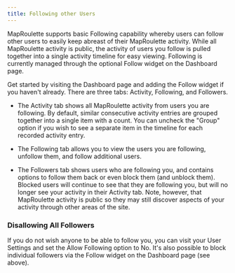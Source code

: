```yaml
---
title: Following other Users
---
```


MapRoulette supports basic Following capability whereby users can follow other users to easily keep abreast of their MapRoulette activity. While all MapRoulette activity is public, the activity of users you follow is pulled together into a single activity timeline for easy viewing. Following is currently managed through the optional Follow widget on the Dashboard page.

Get started by visiting the Dashboard page and adding the Follow widget if you haven't already. There are three tabs: Activity, Following, and Followers.

* The Activity tab shows all MapRoulette activity from users you are following. By default, similar consecutive activity entries are grouped together into a single item with a count. You can uncheck the "Group" option if you wish to see a separate item in the timeline for each recorded activity entry.

* The Following tab allows you to view the users you are following, unfollow them, and follow additional users.

* The Followers tab shows users who are following you, and contains options to follow them back or even block them (and unblock them). Blocked users will continue to see that they are following you, but will no longer see your activity in their Activity tab. Note, however, that MapRoulette activity is public so they may still discover aspects of your activity through other areas of the site.

### Disallowing All Followers

If you do not wish anyone to be able to follow you, you can visit your User Settings and set the Allow Following option to No. It's also possible to block individual followers via the Follow widget on the Dashboard page (see above).


